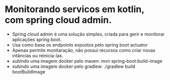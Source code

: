 # Monitorando servicos em kotlin, com spring cloud admin.
- Spring cloud admin é uma solução simples, criada para gerir e monitorar aplicações spring boot.
- Usa como base os endpoints expostos pelo spring boot actuator
- Apenas permite monitaração, não possui recursos como criar novas intâncias ou reinicia-las.
- subindo uma imagem docker pelo maven: mvn spring-boot:build-image
- subindo uma imagem docker pelo gradlew: ./gradlew build bootBuildImage
